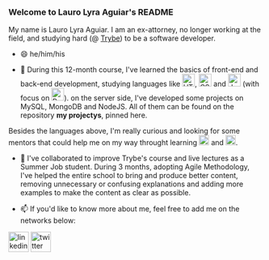 ### Welcome to Lauro Lyra Aguiar's README
My name is Lauro Lyra Aguiar. I am an ex-attorney, no longer working at the field, and studying hard (@ [Trybe](https://www.betrybe.com)) to be a software developer.
- 😄 he/him/his

- 🌱 During this 12-month course, I've learned the basics of front-end and back-end development, studying languages like <img src="https://devicons.github.io/devicon/devicon.git/icons/html5/html5-original-wordmark.svg" alt="HTML" width="25" height="25"/>, <img src="https://devicons.github.io/devicon/devicon.git/icons/css3/css3-original-wordmark.svg" alt="CSS" width="25" height="25"/> and <img src="https://devicons.github.io/devicon/devicon.git/icons/javascript/javascript-original.svg" alt="JavaScript" width="25" height="25"/> (with focus on <img src="https://devicons.github.io/devicon/devicon.git/icons/react/react-original.svg" alt="React" width="25" height="25"/>). on the server side, I've developed some projects on MySQL, MongoDB and NodeJS. All of them can be found on the repository **my projectys**, pinned here.

Besides the languages above, I'm really curious and looking for some mentors that could help me on my way throught learning <img src="https://devicons.github.io/devicon/devicon.git/icons/python/python-original-wordmark.svg" alt="Python" width="20" height="20"/> and <img src="https://devicons.github.io/devicon/devicon.git/icons/php/php-original.svg" alt="PHP" width="20" height="20"/>.

- 👯 I've collaborated to improve Trybe's course and live lectures as a Summer Job student. During 3 months, adopting Agile Methodology, I've helped the entire school to bring and produce better content, removing unnecessary or confusing explanations and adding more examples to make the content as clear as possible.

- 📫 If you'd like to know more about me, feel free to add me on the networks below:

<a href="http://www.linkedin.com/in/laurolyra"><img src="https://devicons.github.io/devicon/devicon.git/icons/linkedin/linkedin-plain.svg" alt="linkedin" width="40" height="40"/></a>
<a href="http://www.twitter.com/laurolyra"><img src="https://devicons.github.io/devicon/devicon.git/icons/twitter/twitter-original.svg" alt="twitter" width="40" height="40"/></a>
